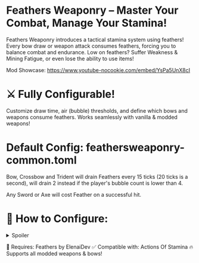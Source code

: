 # Feathers Weaponry – Master Your Combat, Manage Your Stamina!

Feathers Weaponry introduces a tactical stamina system using feathers! Every bow draw or weapon attack consumes feathers, forcing you to balance combat and endurance. Low on feathers? Suffer Weakness & Mining Fatigue, or even lose the ability to use items!

Mod Showcase:
https://www.youtube-nocookie.com/embed/YsPa5UnX8cI

# ⚔ Fully Configurable!
Customize draw time, air (bubble) thresholds, and define which bows and weapons consume feathers. Works seamlessly with vanilla & modded weapons!

# Default Config: feathersweaponry-common.toml

Bow, Crossbow and Trident will drain Feathers every 15 ticks (20 ticks is a second), will drain 2 instead if the player's bubble count is lower than 4.

Any Sword or Axe will cost Feather on a successful hit.

# 🔧 How to Configure:

<details>
<summary>Spoiler</summary>

Adjust drawTimeThreshold (ticks before feather deduction on bows).

Set bubbleThreshold (low air multiplies feather loss by 2).

Add/remove weapons & bows from validBowItems and validWeaponItems.

</details>



🔗 Requires: Feathers by ElenaiDev
✅ Compatible with: Actions Of Stamina
🔥 Supports all modded weapons & bows!

